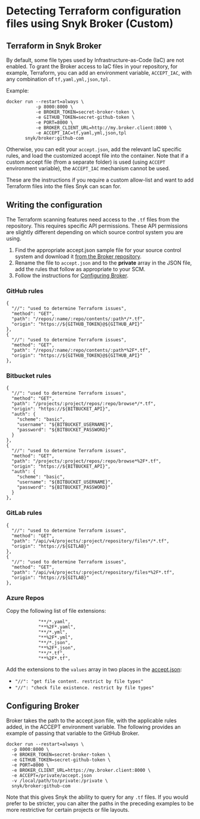 # Detecting Terraform configuration files using Snyk Broker (Custom)

## **Terraform in Snyk Broker**

By default, some file types used by Infrastructure-as-Code (IaC) are not enabled. To grant the Broker access to IaC files in your repository, for example, Terraform, you can add an environment variable, `ACCEPT_IAC`, with any combination of `tf,yaml,yml,json,tpl.`

Example:

```
docker run --restart=always \
           -p 8000:8000 \
           -e BROKER_TOKEN=secret-broker-token \
           -e GITHUB_TOKEN=secret-github-token \
           -e PORT=8000 \
           -e BROKER_CLIENT_URL=http://my.broker.client:8000 \
           -e ACCEPT_IAC=tf,yaml,yml,json,tpl
       snyk/broker:github-com
```

Otherwise, you can edit your `accept.json`, add the relevant IaC specific rules, and load the customized accept file into the container. Note that if a custom accept file (from a separate folder) is used (using `ACCEPT` environment variable), the `ACCEPT_IAC` mechanism cannot be used.

These are the instructions if you require a custom allow-list and want to add Terraform files into the files Snyk can scan for.

## Writing the configuration

The Terraform scanning features need access to the `.tf` files from the repository. This requires specific API permissions. These API permissions are slightly different depending on which source control system you are using.

1. Find the appropriate accept.json sample file for your source control system and download it  [from the Broker repository](https://github.com/snyk/broker/tree/master/client-templates).
2. Rename the file to `accept.json` and to the **private** array in the JSON file, add the rules that follow as appropriate to your SCM.
3. Follow the instructions for [Configuring Broker](detecting-terraform-configuration-files-using-a-broker.md#configuring-broker).

### GitHub rules

```
{
  "//": "used to determine Terraform issues",
  "method": "GET",
  "path": "/repos/:name/:repo/contents/:path*/*.tf",
  "origin": "https://${GITHUB_TOKEN}@${GITHUB_API}"
},
{
  "//": "used to determine Terraform issues",
  "method": "GET",
  "path": "/repos/:name/:repo/contents/:path*%2F*.tf",
  "origin": "https://${GITHUB_TOKEN}@${GITHUB_API}"
},
```

### Bitbucket rules

```
{
  "//": "used to determine Terraform issues",
  "method": "GET",
  "path": "/projects/:project/repos/:repo/browse*/*.tf",
  "origin": "https://${BITBUCKET_API}",
  "auth": {
    "scheme": "basic",
    "username": "${BITBUCKET_USERNAME}",
    "password": "${BITBUCKET_PASSWORD}"
  }
},
{
  "//": "used to determine Terraform issues",
  "method": "GET",
  "path": "/projects/:project/repos/:repo/browse*%2F*.tf",
  "origin": "https://${BITBUCKET_API}",
  "auth": {
    "scheme": "basic",
    "username": "${BITBUCKET_USERNAME}",
    "password": "${BITBUCKET_PASSWORD}"
  }
},
```

### GitLab rules

```
{
  "//": "used to determine Terraform issues",
  "method": "GET",
  "path": "/api/v4/projects/:project/repository/files*/*.tf",
  "origin": "https://${GITLAB}"
},
{
  "//": "used to determine Terraform issues",
  "method": "GET",
  "path": "/api/v4/projects/:project/repository/files*%2F*.tf",
  "origin": "https://${GITLAB}"
},
```

### Azure Repos

Copy the following list of file extensions:

```
            "**/*.yaml",
            "**%2F*.yaml",
            "**/*.yml",
            "**%2F*.yml",
            "**/*.json",
            "**%2F*.json",
            "**/*.tf",
            "**%2F*.tf",
```

Add the extensions to the `values` array in two places in the [accept.json](https://github.com/snyk/broker/blob/master/client-templates/azure-repos/accept.json.sample):

* `"//": "get file content. restrict by file types"`
* `"//": "check file existence. restrict by file types"`

## Configuring Broker

Broker takes the path to the accept.json file, with the applicable rules added, in the ACCEPT environment variable. The following provides an example of passing that variable to the GitHub Broker.

```
docker run --restart=always \
  -p 8000:8000 \
  -e BROKER_TOKEN=secret-broker-token \
  -e GITHUB_TOKEN=secret-github-token \
  -e PORT=8000 \
  -e BROKER_CLIENT_URL=https://my.broker.client:8000 \
  -e ACCEPT=/private/accept.json
  -v /local/path/to/private:/private \
  snyk/broker:github-com
```

Note that this gives Snyk the ability to query for any `.tf` files. If you would prefer to be stricter, you can alter the paths in the preceding examples to be more restrictive for certain projects or file layouts.
